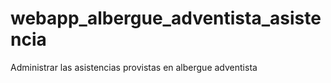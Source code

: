 # webapp_albergue_adventista_asistencia
Administrar las asistencias provistas en albergue adventista
